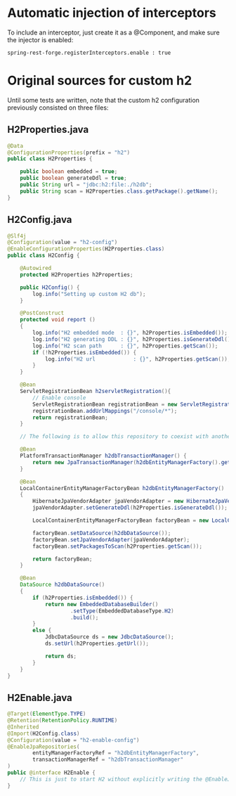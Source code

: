 # Automatic injection of interceptors

To include an interceptor, just create it as a @Component, and make sure the injector is enabled:

```spring-rest-forge.registerInterceptors.enable : true```

# Original sources for custom h2

Until some tests are written, note that the custom h2 configuration previously consisted on three files:

## H2Properties.java

```java
@Data
@ConfigurationProperties(prefix = "h2")
public class H2Properties {

    public boolean embedded = true;
    public boolean generateDdl = true;
    public String url = "jdbc:h2:file:./h2db";
    public String scan = H2Properties.class.getPackage().getName();
}
```

## H2Config.java

```java
@Slf4j
@Configuration(value = "h2-config")
@EnableConfigurationProperties(H2Properties.class)
public class H2Config {

    @Autowired
    protected H2Properties h2Properties;

    public H2Config() {
        log.info("Setting up custom H2 db");
    }

    @PostConstruct
    protected void report ()
    {
        log.info("H2 embedded mode  : {}", h2Properties.isEmbedded());
        log.info("H2 generating DDL : {}", h2Properties.isGenerateDdl());
        log.info("H2 scan path      : {}", h2Properties.getScan());
        if (!h2Properties.isEmbedded()) {
            log.info("H2 url            : {}", h2Properties.getScan());
        }
    }

    @Bean
    ServletRegistrationBean h2servletRegistration(){
        // Enable console
        ServletRegistrationBean registrationBean = new ServletRegistrationBean( new WebServlet());
        registrationBean.addUrlMappings("/console/*");
        return registrationBean;
    }

    // The following is to allow this repository to coexist with another database.

    @Bean
    PlatformTransactionManager h2dbTransactionManager() {
        return new JpaTransactionManager(h2dbEntityManagerFactory().getObject());
    }

    @Bean
    LocalContainerEntityManagerFactoryBean h2dbEntityManagerFactory()
    {
        HibernateJpaVendorAdapter jpaVendorAdapter = new HibernateJpaVendorAdapter();
        jpaVendorAdapter.setGenerateDdl(h2Properties.isGenerateDdl());

        LocalContainerEntityManagerFactoryBean factoryBean = new LocalContainerEntityManagerFactoryBean();

        factoryBean.setDataSource(h2dbDataSource());
        factoryBean.setJpaVendorAdapter(jpaVendorAdapter);
        factoryBean.setPackagesToScan(h2Properties.getScan());

        return factoryBean;
    }

    @Bean
    DataSource h2dbDataSource()
    {
        if (h2Properties.isEmbedded()) {
            return new EmbeddedDatabaseBuilder()
                    .setType(EmbeddedDatabaseType.H2)
                    .build();
        }
        else {
            JdbcDataSource ds = new JdbcDataSource();
            ds.setUrl(h2Properties.getUrl());

            return ds;
        }
    }
}
```

## H2Enable.java

```java
@Target(ElementType.TYPE)
@Retention(RetentionPolicy.RUNTIME)
@Inherited
@Import(H2Config.class)
@Configuration(value = "h2-enable-config")
@EnableJpaRepositories(
        entityManagerFactoryRef = "h2dbEntityManagerFactory",
        transactionManagerRef = "h2dbTransactionManager"
)
public @interface H2Enable {
    // This is just to start H2 without explicitly writing the @EnableJpaRepositories
}
```